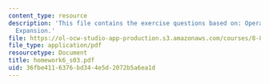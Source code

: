 ```yaml
---
content_type: resource
description: 'This file contains the exercise questions based on: Operator Product
  Expansion.'
file: https://ol-ocw-studio-app-production.s3.amazonaws.com/courses/8-851-strong-interactions-effective-field-theories-of-qcd-spring-2006/36fbe4116376bd344e5d2072b5a6ea1d_homework6_s03.pdf
file_type: application/pdf
resourcetype: Document
title: homework6_s03.pdf
uid: 36fbe411-6376-bd34-4e5d-2072b5a6ea1d
---
```

